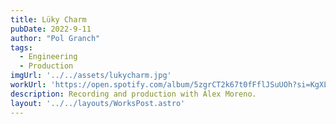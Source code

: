 ```yaml
---
title: Lüky Charm
pubDate: 2022-9-11
author: "Pol Granch"
tags:
  - Engineering
  - Production
imgUrl: '../../assets/lukycharm.jpg'
workUrl: 'https://open.spotify.com/album/5zgrCT2k67t0fFflJSuUOh?si=KgXL2zNFQWWkHO8G2qEK7Q'
description: Recording and production with Álex Moreno.
layout: '../../layouts/WorksPost.astro'
---
```


